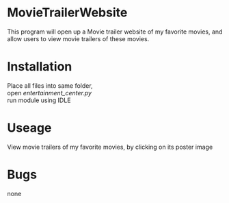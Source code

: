 # MovieTrailerWebsite
This program will open up a Movie trailer website of my favorite movies, and allow users to view movie trailers of these movies.

# Installation
Place all files into same folder,<br>
open _entertainment_center.py_ <br>
run module using IDLE

# Useage
View movie trailers of my favorite movies, by clicking on its poster image

# Bugs
none
